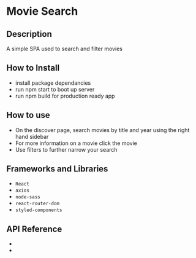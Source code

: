 # Movie Search

## Description
A simple SPA used to search and filter movies

## How to Install 
- install package dependancies
- run npm start to boot up server
- run npm build for production ready app

## How to use 
- On the discover page, search movies by title and year using the right hand sidebar
- For more information on a movie click the movie
- Use filters to further narrow your search

## Frameworks and Libraries
- `React`
- `axios`
- `node-sass`
- `react-router-dom`
- `styled-components`

## API Reference
- [theMovieDB]: <https://www.themoviedb.org/documentation/api>
- [theMovieDB Documentation]: <https://developers.themoviedb.org/3>